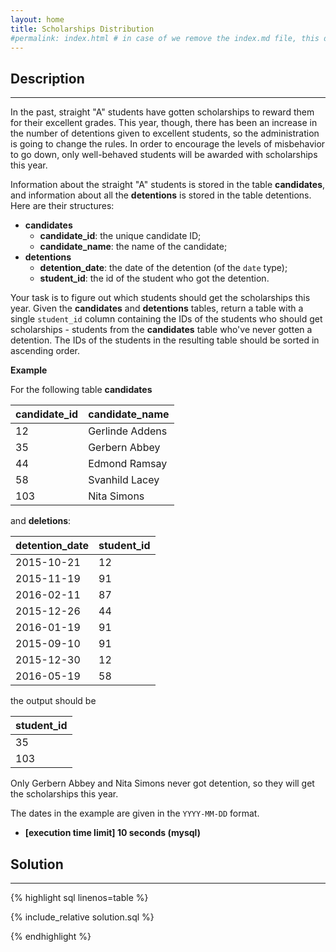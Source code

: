 ```yaml
---
layout: home
title: Scholarships Distribution
#permalink: index.html # in case of we remove the index.md file, this doc will be the index page
---
```


<div class="row">
<div class="columnStmt" markdown="1">

## Description
------

In the past, straight "A" students have gotten scholarships to reward them for their excellent grades. This year, though, there has been an increase in the number of detentions given to excellent students, so the administration is going to change the rules. In order to encourage the levels of misbehavior to go down, only well-behaved students will be awarded with scholarships this year.

Information about the straight "A" students is stored in the table **candidates**, and information about all the **detentions** is stored in the table detentions. Here are their structures:

* **candidates**
    * **candidate_id**: the unique candidate ID;
    * **candidate_name**: the name of the candidate;
* **detentions**
    * **detention_date**: the date of the detention (of the <code>date</code> type);
    * **student_id**: the id of the student who got the detention.

Your task is to figure out which students should get the scholarships this year. Given the **candidates** and **detentions** tables, return a table with a single <code>student_id</code> column containing the IDs of the students who should get scholarships - students from the **candidates** table who've never gotten a detention. The IDs of the students in the resulting table should be sorted in ascending order.


**Example**

For the following table **candidates**

| candidate_id | candidate_name  |
| ------------ | --------------- |
| 12           | Gerlinde Addens |
| 35           | Gerbern Abbey   |
| 44           | Edmond Ramsay   |
| 58           | Svanhild Lacey  |
| 103          | Nita Simons     |

and **deletions**:

| detention_date | student_id |
| -------------- | ---------- |
| 2015-10-21     | 12         |
| 2015-11-19     | 91         |
| 2016-02-11     | 87         |
| 2015-12-26     | 44         |
| 2016-01-19     | 91         |
| 2015-09-10     | 91         |
| 2015-12-30     | 12         |
| 2016-05-19     | 58         |

the output should be

|student_id|
| --- |
|35|
|103|

Only Gerbern Abbey and Nita Simons never got detention, so they will get the scholarships this year.

The dates in the example are given in the <code>YYYY-MM-DD</code> format.

* **[execution time limit] 10 seconds (mysql)**

</div>
<div class="columnSol" markdown="1">

## Solution
------

{% highlight sql linenos=table %}

{% include_relative solution.sql %}

{% endhighlight %}

</div>
</div>
